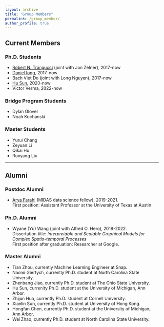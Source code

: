 ```yaml
---
layout: archive
title: "Group Members"
permalink: /group_member/
author_profile: true 
---
```


## Current Members

### Ph.D. Students

* [Robert N. Trangucci](https://rtrangucci.github.io/) (joint with Jon Zelner), 2017-now
* [Daniel Iong](https://danieliong.github.io/), 2017-now
* Bach Viet Do (joint with Long Nguyen), 2017-now
* [Hu Sun](https://husun-leo.com/), 2020-now
* Victor Verma, 2022-now

### Bridge Program Students

* Dylan Glover
* Noah Kochanski

### Master Students

* Yurui Chang
* Zeyuan Li
* Qikai Hu
* Ruoyang Liu

---

## Alumni

### Postdoc Alumni

* [Arya Farahi](https://afarahi.github.io/) (MIDAS data science fellow), 2019-2021.  
  First position: Assistant Professor at the University of Texas at Austin
  
### Ph.D. Alumni

* Wyane (Yu) Wang (joint with Alfred O. Hero), 2018-2022.  
  Dissertation title: *Interpretable and Scalable Graphical Models for Complex Spatio-temporal Processes*  
  First position after graduation: Researcher at Google.

### Master Alumni

* Tian Zhou, currently Machine Learning Engineer at Snap.
* Naomi Giertych, currently Ph.D. student at North Carolina State University.
* Zhenbang Jiao, currently Ph.D. student at The Ohio State University.
* Hu Sun, currenlty Ph.D. student at the University of Michigan, Ann Arbor.
* Zhijun Hua, currently Ph.D. student at Cornell University.
* Xianlin Sun, currently Ph.D. student at University of Hong Kong.
* Hongfan Chen, currently Ph.D. student at the University of Michigan, Ann Arbor.
* Wei Zhao, currently Ph.D. student at North Carolina State University.
